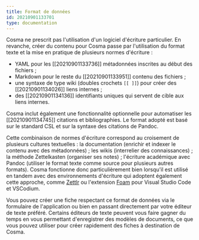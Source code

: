 ```yaml
---
title: Format de données
id: 20210901133701
type: documentation
---
```


Cosma ne prescrit pas l'utilisation d'un logiciel d'écriture particulier. En revanche, créer du contenu pour Cosma passe par l'utilisation du format texte et la mise en pratique de plusieurs normes d'écriture :

- YAML pour les [[20210901133736]] métadonnées inscrites au début des fichiers ;
- Markdown pour le reste du [[20210901133951]] contenu des fichiers ;
- une syntaxe de type wiki (doubles crochets `[[ ]]`) pour créer des [[20210901134026]] liens internes ;
- des [[20210901134136]] identifiants uniques qui servent de cible aux liens internes.

Cosma inclut également une fonctionnalité optionnelle pour automatiser les [[20210901134745]] citations et bibliographies. Le format adopté est basé sur le standard CSL et sur la syntaxe des citations de Pandoc.

Cette combinaison de normes d'écriture correspond au croisement de plusieurs cultures textuelles : la documentation (enrichir et indexer le contenu avec des métadonnées) ; les wikis (interrelier des connaissances) ; la méthode Zettelkasten (organiser ses notes) ; l'écriture académique avec Pandoc (utiliser le format texte comme source pour plusieurs autres formats). Cosma fonctionne donc particulièrement bien lorsqu'il est utilisé en tandem avec des environnements d'écriture qui adoptent également cette approche, comme [Zettlr](https://zettlr.com) ou l'extension [Foam](https://foambubble.github.io/foam/) pour Visual Studio Code et VSCodium.

Vous pouvez créer une fiche respectant ce format de données via le formulaire de l'application ou bien en passant directement par votre éditeur de texte préféré. Certains éditeurs de texte peuvent vous faire gagner du temps en vous permettant d'enregistrer des modèles de documents, ce que vous pouvez utiliser pour créer rapidement des fiches à destination de Cosma.